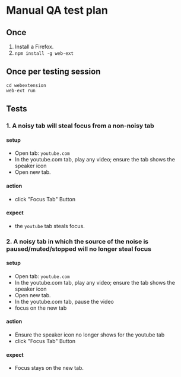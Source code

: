 # Manual QA test plan

## Once

1. Install a Firefox.
2. `npm install -g web-ext`

## Once per testing session

```
cd webextension
web-ext run
```

## Tests

### 1. A noisy tab will steal focus from a non-noisy tab

#### setup
- Open tab: `youtube.com`
- In the youtube.com tab, play any video; ensure the tab shows the speaker icon
- Open new tab.

#### action
- click "Focus Tab" Button

#### expect
- the `youtube` tab steals focus.

### 2. A noisy tab in which the source of the noise is paused/muted/stopped will no longer steal focus

#### setup
- Open tab: `youtube.com`
- In the youtube.com tab, play any video; ensure the tab shows the speaker icon
- Open new tab.
- In the youtube.com tab, pause the video
- focus on the new tab

#### action
- Ensure the speaker icon no longer shows for the youtube tab
- click "Focus Tab" Button

#### expect
- Focus stays on the new tab.
